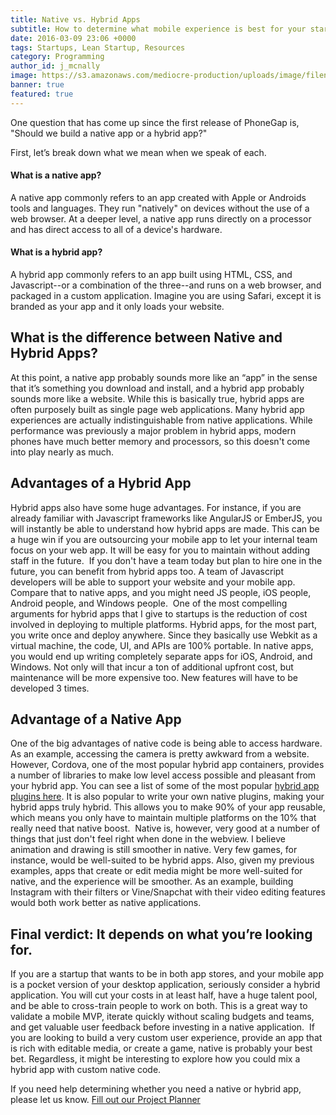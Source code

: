 ```yaml
---
title: Native vs. Hybrid Apps
subtitle: How to determine what mobile experience is best for your startup.
date: 2016-03-09 23:06 +0000
tags: Startups, Lean Startup, Resources
category: Programming
author_id: j_mcnally
image: https://s3.amazonaws.com/mediocre-production/uploads/image/filename/66/Native_v_Hybrid-01.jpg
banner: true
featured: true
---
```


One question that has come up since the first release of PhoneGap is, "Should we build a native app or a hybrid app?"

First, let’s break down what we mean when we speak of each.

#### What is a native app?

A native app commonly refers to an app created with Apple or Androids tools and languages. They run "natively" on devices without the use of a web browser. At a deeper level, a native app runs directly on a processor and has direct access to all of a device's hardware.
​
#### What is a hybrid app?

A hybrid app commonly refers to an app built using HTML, CSS, and Javascript--or a combination of the three--and runs on a web browser, and packaged in a custom application. Imagine you are using Safari, except it is branded as your app and it only loads your website.
​
## What is the difference between Native and Hybrid Apps?

At this point, a native app probably sounds more like an “app” in the sense that it’s something you download and install, and a hybrid app probably sounds more like a website. While this is basically true, hybrid apps are often purposely built as single page web applications.
​
Many hybrid app experiences are actually indistinguishable from native applications. While performance was previously a major problem in hybrid apps, modern phones have much better memory and processors, so this doesn't come into play nearly as much.

## Advantages of a Hybrid App

Hybrid apps also have some huge advantages. For instance, if you are already familiar with Javascript frameworks like AngularJS or EmberJS, you will instantly be able to understand how hybrid apps are made. This can be a huge win if you are outsourcing your mobile app to let your internal team focus on your web app. It will be easy for you to maintain without adding staff in the future.
​
If you don't have a team today but plan to hire one in the future, you can benefit from hybrid apps too. A team of Javascript developers will be able to support your website and your mobile app. Compare that to native apps, and you might need JS people, iOS people, Android people, and Windows people.
​
One of the most compelling arguments for hybrid apps that I give to startups is the reduction of cost involved in deploying to multiple platforms. Hybrid apps, for the most part, you write once and deploy anywhere. Since they basically use Webkit as a virtual machine, the code, UI, and APIs are 100% portable. In native apps, you would end up writing completely separate apps for iOS, Android, and Windows. Not only will that incur a ton of additional upfront cost, but maintenance will be more expensive too. New features will have to be developed 3 times.


## Advantage of a Native App

One of the big advantages of native code is being able to access hardware. As an example, accessing the camera is pretty awkward from a website. However, Cordova, one of the most popular hybrid app containers, provides a number of libraries to make low level access possible and pleasant from your hybrid app. You can see a list of some of the most popular <a href="http://ngcordova.com/docs/plugins/" target="_blank">hybrid app plugins here</a>. It is also popular to write your own native plugins, making your hybrid apps truly hybrid. This allows you to make 90% of your app reusable, which means you only have to maintain multiple platforms on the 10% that really need that native boost.
​
Native is, however, very good at a number of things that just don't feel right when done in the webview. I believe animation and drawing is still smoother in native. Very few games, for instance, would be well-suited to be hybrid apps. Also, given my previous examples, apps that create or edit media might be more well-suited for native, and the experience will be smoother. As an example, building Instagram with their filters or Vine/Snapchat with their video editing features would both work better as native applications.


## Final verdict: It depends on what you’re looking for.

If you are a startup that wants to be in both app stores, and your mobile app is a pocket version of your desktop application, seriously consider a hybrid application. You will cut your costs in at least half, have a huge talent pool, and be able to cross-train people to work on both. This is a great way to validate a mobile MVP, iterate quickly without scaling budgets and teams, and get valuable user feedback before investing in a native application.
​
If you are looking to build a very custom user experience, provide an app that is rich with editable media, or create a game, native is probably your best bet. Regardless, it might be interesting to explore how you could mix a hybrid app with custom native code.

If you need help determining whether you need a native or hybrid app, please let us know. <a data-toggle="modal" data-planner-button="true" data-planner-source="blog-post-native-vs-hybrid" href="#modal-project-planner">Fill out our Project Planner</a>





